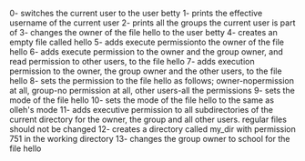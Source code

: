 0- switches the current user to the user betty
1- prints the effective username of the current user
2- prints all the groups the current user is part of
3- changes the owner of the file hello to the user betty
4- creates an empty file called hello
5- adds execute permissionto the owner of the file hello
6- adds execute permission to the owner and the group owner, and read permission to other users, to the file hello
7- adds execution permission to the owner, the group owner and the other users, to the file hello
8- sets the permission to the file hello as follows; owner-nopermission at all, group-no permission at all, other users-all the permissions
9- sets the mode of the file hello
10- sets the mode of the file hello to the same as olleh's mode
11- adds executive permission to all subdirectories of the current directory for the owner, the group and all other users. regular files should not be changed
12- creates a directory called my_dir with permission 751 in the working directory
13- changes the group owner to school for the file hello

